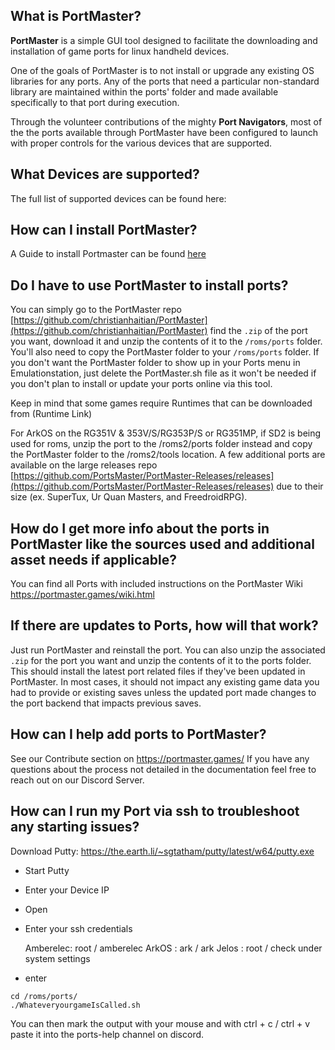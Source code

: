 ## What is PortMaster?

**PortMaster** is a simple GUI tool designed to facilitate the downloading and installation of game ports for linux handheld devices. 

One of the goals of PortMaster is to not install or upgrade any existing OS libraries for any ports. Any of the ports that need a particular non-standard library are maintained within the ports' folder and made available specifically to that port during execution.

Through the volunteer contributions of the mighty **Port Navigators**, most of the the ports available through PortMaster have been configured to launch with proper controls for the various devices that are supported.

## What Devices are supported? ## 

The full list of supported devices can be found here: 

## How can I install PortMaster? 
A Guide to install Portmaster can be found [here](https://portmaster.games/supported-devices.html)

## Do I have to use PortMaster to install ports?

You can simply go to the PortMaster repo [https://github.com/christianhaitian/PortMaster](https://github.com/christianhaitian/PortMaster) find the `.zip` of the port you want, download it and unzip the contents of it to the `/roms/ports` folder. You'll also need to copy the PortMaster folder to your `/roms/ports` folder. If you don't want the PortMaster folder to show up in your Ports menu in Emulationstation, just delete the PortMaster.sh file as it won't be needed if you don't plan to install or update your ports online via this tool.

Keep in mind that some games require Runtimes that can be downloaded from (Runtime Link)

For ArkOS on the RG351V & 353V/S/RG353P/S or RG351MP, if SD2 is being used for roms, unzip the port to the /roms2/ports folder instead and copy the PortMaster folder to the /roms2/tools location. A few additional ports are available on the large releases repo [https://github.com/PortsMaster/PortMaster-Releases/releases](https://github.com/PortsMaster/PortMaster-Releases/releases) due to their size (ex. SuperTux, Ur Quan Masters, and FreedroidRPG).

## How do I get more info about the ports in PortMaster like the sources used and additional asset needs if applicable?

You can find all Ports with included instructions on the PortMaster Wiki 
https://portmaster.games/wiki.html

## If there are updates to Ports, how will that work?

Just run PortMaster and reinstall the port. You can also unzip the associated `.zip` for the port you want and unzip the contents of it to the ports folder. This should install the latest port related files if they've been updated in PortMaster. In most cases, it should not impact any existing game data you had to provide or existing saves unless the updated port made changes to the port backend that impacts previous saves.

## How can I help add ports to PortMaster?

See our Contribute section on https://portmaster.games/ 
If you have any questions about the process not detailed in the documentation feel free to reach out on our Discord Server.

## How can I run my Port via ssh to troubleshoot any starting issues?

Download Putty:
https://the.earth.li/~sgtatham/putty/latest/w64/putty.exe

- Start Putty
- Enter your Device IP
- Open
- Enter your ssh credentials

  Amberelec: root / amberelec
  ArkOS    : ark / ark 
  Jelos    : root / check under system settings
- enter
```
cd /roms/ports/
./WhateveryourgameIsCalled.sh
```
You can then mark the output with your mouse and with ctrl + c / ctrl + v paste it into the ports-help channel on discord.

